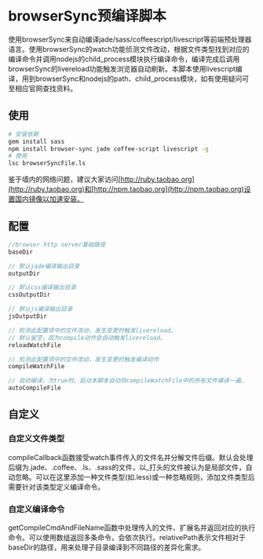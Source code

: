 # browserSync预编译脚本
使用browserSync来自动编译jade/sass/coffeescript/livescript等前端预处理器语言。使用browserSync的watch功能侦测文件改动，根据文件类型找到对应的编译命令并调用nodejs的child_process模块执行编译命令，编译完成后调用browserSync的livereload功能触发浏览器自动刷新。本脚本使用livescript编译，用到browserSync和nodejs的path、child_process模块，如有使用疑问可至相应官网查找资料。

## 使用
```bash
# 安装依赖
gem install sass
npm install browser-sync jade coffee-script livescript -g
# 使用
lsc browserSyncFile.ls
```
鉴于墙内的网络问题，建议大家访问[http://ruby.taobao.org](http://ruby.taobao.org)和[http://npm.taobao.org](http://npm.taobao.org)设置国内镜像以加速安装。

## 配置
```javascript
//browser http server基础路径
baseDir

// 默认jade编译输出目录
outputDir

// 默认css编译输出目录
cssOutputDir

// 默认js编译输出目录
jsOutputDir

// 检测此配置项中的文件改动，发生变更时触发livereload。
// 默认留空，因为compile动作会自动触发livereload。
reloadWatchFile

// 检测此配置项中的文件改动，发生变更时触发编译动作
compileWatchFile

// 自动编译，为true时。启动本脚本自动将compileWatchFile中的所有文件编译一遍。
autoCompileFile
```

## 自定义
### 自定义文件类型
compileCallback函数接受watch事件传入的文件名并分解文件后缀。默认会处理后缀为.jade、.coffee、.ls、.sass的文件，以_打头的文件被认为是局部文件，自动忽略。可以在这里添加一种文件类型(如.less)或一种忽略规则，添加文件类型后需要针对该类型定义编译命令。
### 自定义编译命令
getCompileCmdAndFileName函数中处理传入的文件、扩展名并返回对应的执行命令。可以使用数组返回多条命令，会依次执行。relativePath表示文件相对于baseDir的路径，用来处理子目录编译到不同路径的差异化需求。
